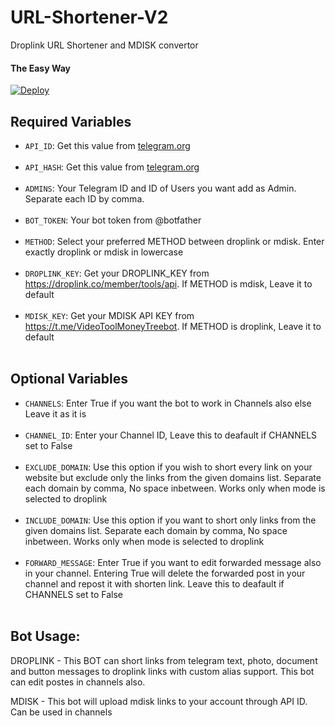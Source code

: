 # URL-Shortener-V2
Droplink URL Shortener and MDISK convertor

#### The Easy Way

[![Deploy](https://www.herokucdn.com/deploy/button.svg)](https://heroku.com/deploy)

## Required Variables

* `API_ID`: Get this value from [telegram.org](https://my.telegram.org/apps)<br><br>
* `API_HASH`: Get this value from [telegram.org](https://my.telegram.org/apps)<br><br>
* `ADMINS`: Your Telegram ID and ID of Users you want add as Admin. Separate each ID by comma.<br><br>
* `BOT_TOKEN`: Your bot token from @botfather<br><br>
* `METHOD`: Select your preferred METHOD between droplink or mdisk. Enter exactly droplink or mdisk in lowercase<br><br>
* `DROPLINK_KEY`:  Get your DROPLINK_KEY from https://droplink.co/member/tools/api. If METHOD is mdisk, Leave it to default<br><br>
* `MDISK_KEY`: Get your MDISK API KEY from https://t.me/VideoToolMoneyTreebot. If METHOD is droplink, Leave it to default<br><br>


## Optional Variables

* `CHANNELS`: Enter True if you want the bot to work in Channels also else Leave it as it is<br><br>
* `CHANNEL_ID`: Enter your Channel ID, Leave this to deafault if CHANNELS set to False<br><br>
* `EXCLUDE_DOMAIN`: Use this option if you wish to short every link on your website but exclude only the links from the given domains list. Separate each domain by comma, No space inbetween. Works only when mode is selected to droplink<br><br>
* `INCLUDE_DOMAIN`: Use this option if you want to short only links from the given domains list. Separate each domain by comma, No space inbetween. Works only when mode is selected to droplink<br><br>
* `FORWARD_MESSAGE`: Enter True if you want to edit forwarded message also in your channel. Entering True will delete the forwarded post in your channel and repost it with shorten link. Leave this to deafault if CHANNELS set to False<br><br>


## Bot Usage:

DROPLINK - This BOT can short links from telegram text, photo, document and button messages to droplink links with custom alias support. This bot can edit postes in channels also.

MDISK - This bot will upload mdisk links to your account through API ID. Can be used in channels



